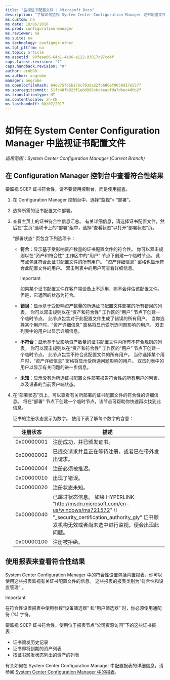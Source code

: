 ```yaml
---
title: "监视证书配置文件 | Microsoft Docs"
description: "了解如何监视 System Center Configuration Manager 证书配置文件的符合性状态。"
ms.custom: na
ms.date: 10/06/2016
ms.prod: configuration-manager
ms.reviewer: na
ms.suite: na
ms.technology: configmgr-other
ms.tgt_pltfrm: na
ms.topic: article
ms.assetid: 98feaa06-64b1-4e86-a122-93017c97cd4f
caps.latest.revision: "7"
caps.handback.revision: "0"
author: arob98
ms.author: angrobe
manager: angrobe
ms.openlocfilehash: 84e275fa5b17bc703da22fb686ef9050d17e557f
ms.sourcegitcommit: 51fc48fb023f1e8d995c6c4eacfda7dbec4d0b2f
ms.translationtype: HT
ms.contentlocale: zh-CN
ms.lasthandoff: 08/07/2017
---
```

# <a name="how-to-monitor-certificate-profiles-in-system-center-configuration-manager"></a>如何在 System Center Configuration Manager 中监视证书配置文件

*适用范围：System Center Configuration Manager (Current Branch)*


##  <a name="view-compliance-results-in-the-configuration-manager-console"></a>在 Configuration Manager 控制台中查看符合性结果  

要监视 SCEP 证书符合性，请不要使用控制台，而是使用[报表](#view-compliance-results-by-using-reports)。 

1.  在 Configuration Manager 控制台中，选择“监视”>  “部署”。  

3.  选择所需的证书配置文件部署。  

4.  查看主页上的证书符合性信息汇总。 有关详细信息，请选择证书配置文件，然后在“主页”选项卡上的“部署”组中，选择“查看状态”以打开“部署状态”页。  

     “部署状态”  页包含下列选项卡：  

    -   **符合**：显示基于受影响资产数量的证书配置文件的符合性。 你可以双击规则以在“资产和符合性”  工作区中的“用户”  节点下创建一个临时节点。 此节点包含符合此证书配置文件的所有用户。 “资产详细信息”  窗格也显示符合此配置文件的用户。 双击列表中的用户可查看详细信息。  

        > [!IMPORTANT]  
        >  如果某个证书配置文件在客户端设备上不适用，则不会评估该配置文件。 但是，它返回的状态为符合。  

    -   **错误**：显示基于受影响资产数量的所选证书配置文件部署的所有错误的列表。 你可以双击规则以在“资产和符合性”  工作区的“用户”  节点下创建一个临时节点。 此节点包含对于此配置文件生成了错误的所有用户。 当你选择某个用户时，“资产详细信息”  窗格将显示受所选问题影响的用户。 双击列表中的用户以显示详细信息。  

    -   **不符合**：显示基于受影响资产数量的证书配置文件内所有不符合规则的列表。 你可以双击规则以在“资产和符合性”  工作区的“用户”  节点下创建一个临时节点。 此节点包含不符合此配置文件的所有用户。 当你选择某个用户时，“资产详细信息”  窗格将显示受所选问题影响的用户。 双击列表中的用户以显示有关问题的进一步信息。  

    -   **未知**：显示没有为所选证书配置文件部署报告符合性的所有用户的列表，以及设备的当前客户端状态。  

5.  在“部署状态”页上，可以查看有关所部署的证书配置文件的符合性的详细信息。 将在“部署”  节点下创建一个临时节点，该节点可帮助你快速再次找到此信息。  

     证书的注册状态显示为数字。 使用下表了解每个数字的含意：  

    |注册状态|描述|  
    |-----------------------|-----------------|  
    |0x00000001|注册成功，并已颁发证书。|  
    |0x00000002|已提交请求并且正在等待注册，或者已在带外发出请求。|  
    |0x00000004|注册必须被推迟。|  
    |0x00000010|出现了错误。|  
    |0x00000020|注册状态未知。|  
    |0x00000040|已跳过状态信息。 如果 HYPERLINK "http://msdn.microsoft.com/en-us/windows/ms721572" \l "_security_certification_authority_gly" 证书颁发机构无效或者尚未选中进行监视，便会出现此问题。|  
    |0x00000100|注册被拒绝。|  

##  <a name="view-compliance-results-by-using-reports"></a>使用报表来查看符合性结果

 System Center Configuration Manager 中的符合性设置包括内置报表，你可以使用这些报表监视有关证书配置文件的信息。 这些报表的报表类别为“符合性和设置管理” 。  

> [!IMPORTANT]  
>  在符合性设置报表中使用参数“设备筛选器”  和“用户筛选器”  时，你必须使用通配符 (%) 字符。  

要监视 SCEP 证书符合性，使用位于报表节点“公司资源访问”下的这些证书报表：  

 -   证书颁发历史记录  
 -   证书即将到期的资产列表  
 -   按证书颁发状态列出的资产的列表  



 有关如何在 System Center Configuration Manager 中配置报表的详细信息，请参阅 [System Center Configuration Manager 中的报表](../../core/servers/manage/reporting.md)。  
